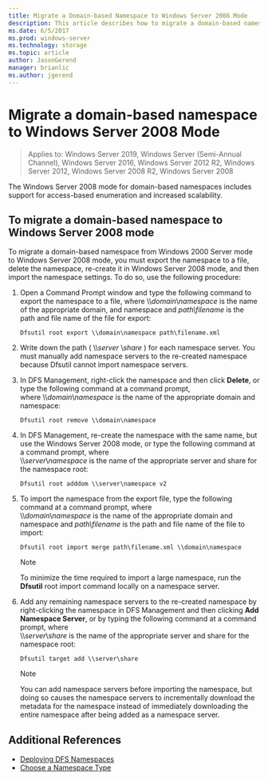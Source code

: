 ```yaml
---
title: Migrate a Domain-based Namespace to Windows Server 2008 Mode
description: This article describes how to migrate a domain-based namespace to Windows Server 2008 mode
ms.date: 6/5/2017
ms.prod: windows-server
ms.technology: storage
ms.topic: article
author: JasonGerend
manager: brianlic
ms.author: jgerend
---
```

# Migrate a domain-based namespace to Windows Server 2008 Mode

> Applies to: Windows Server 2019, Windows Server (Semi-Annual Channel), Windows Server 2016, Windows Server 2012 R2, Windows Server 2012, Windows Server 2008 R2, Windows Server 2008

The Windows Server 2008 mode for domain-based namespaces includes support for access-based enumeration and increased scalability.

## To migrate a domain-based namespace to Windows Server 2008 mode

To migrate a domain-based namespace from Windows 2000 Server mode to Windows Server 2008 mode, you must export the namespace to a file, delete the namespace, re-create it in Windows Server 2008 mode, and then import the namespace settings. To do so, use the following procedure:

1.  Open a Command Prompt window and type the following command to export the namespace to a file, where \\\\*domain*\\*namespace* is the name of the appropriate domain, and namespace and *path\\filename* is the path and file name of the  file for export:
     ```
     Dfsutil root export \\domain\namespace path\filename.xml
     ```
2.  Write down the path ( \\\\*server* \\*share* ) for each namespace server. You must manually add namespace servers to the re-created namespace because Dfsutil cannot import namespace servers.
3.  In DFS Management, right-click the namespace and then click **Delete**, or type the following command at a command prompt, <br /> where \\\\*domain*\\*namespace* is the name of the appropriate domain and namespace:
     ```
     Dfsutil root remove \\domain\namespace
     ```
4.  In DFS Management, re-create the namespace with the same name, but use the Windows Server 2008 mode, or type the following command at a command prompt, where <br /> \\\\*server*\\*namespace* is the name of the appropriate server and share for the namespace root:
     ```
     Dfsutil root adddom \\server\namespace v2
     ```
5.  To import the namespace from the export file, type the following command at a command prompt, where <br /> \\\\*domain*\\*namespace* is the name of the appropriate domain and namespace and *path\\filename* is the path and file name of the file to import:
     ```
     Dfsutil root import merge path\filename.xml \\domain\namespace
     ```

    > [!NOTE]
    > To minimize the time required to import a large namespace, run the **Dfsutil** root import command locally on a namespace server.
6.  Add any remaining namespace servers to the re-created namespace by right-clicking the namespace in DFS Management and then clicking **Add Namespace Server**, or by typing the following command at a command prompt, where <br /> \\\\*server*\\*share* is the name of the appropriate server and share for the namespace root:
     ```
     Dfsutil target add \\server\share
     ```

    > [!NOTE]
    > You can add namespace servers before importing the namespace, but doing so causes the namespace servers to incrementally download the metadata for the namespace instead of immediately downloading the entire namespace after being added as a namespace server.

## Additional References
-   [Deploying DFS Namespaces](deploying-dfs-namespaces.md)
-   [Choose a Namespace Type](choose-a-namespace-type.md)